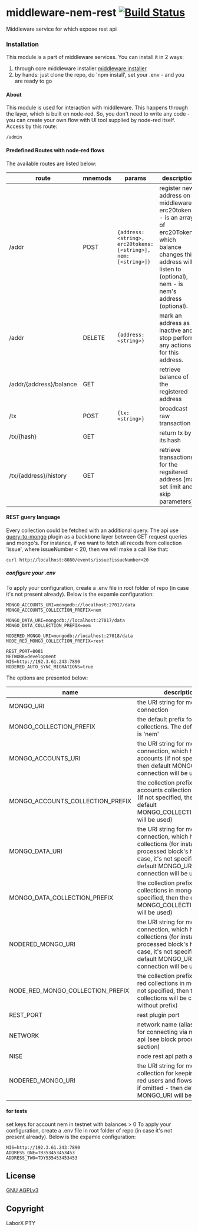# middleware-nem-rest [![Build Status](https://travis-ci.org/ChronoBank/middleware-nem-rest.svg?branch=master)](https://travis-ci.org/ChronoBank/middleware-nem-rest)

Middleware service for which expose rest api

### Installation

This module is a part of middleware services. You can install it in 2 ways:

1) through core middleware installer  [middleware installer](https://www.npmjs.com/package/chronobank-middleware)
2) by hands: just clone the repo, do 'npm install', set your .env - and you are ready to go

#### About
This module is used for interaction with middleware. This happens through the layer, which is built on node-red.
So, you don't need to write any code - you can create your own flow with UI tool supplied by node-red itself. Access by this route:
```
/admin
````


#### Predefined Routes with node-red flows


The available routes are listed below:

| route | mnemods | params | description |
| ------ | ------ | ------ | ------ |
| /addr   | POST | ``` {address: <string>, erc20tokens: [<string>], nem: [<string>]} ``` | register new address on middleware. erc20tokens - is an array of erc20Tokens, which balance changes this address will listen to (optional), nem - is nem's address (optional).
| /addr   | DELETE | ``` {address: <string>} ``` | mark an address as inactive and stop perform any actions for this address.
| /addr/{address}/balance   | GET |  | retrieve balance of the registered address
| /tx   | POST | ``` {tx: <string>} ``` | broadcast raw transaction
| /tx/{hash}   | GET | | return tx by its hash
| /tx/{address}/history  | GET |  | retrieve transactions for the regsitered address [may set limit and skip parameters].


#### REST guery language

Every collection could be fetched with an additional query. The api use [query-to-mongo](https://www.npmjs.com/package/query-to-mongo) plugin as a backbone layer between GET request queries and mongo's. For instance, if we want to fetch all recods from collection 'issue', where issueNumber < 20, then we will make a call like that:
```
curl http://localhost:8080/events/issue?issueNumber<20
```


##### сonfigure your .env

To apply your configuration, create a .env file in root folder of repo (in case it's not present already).
Below is the expamle configuration:

```
MONGO_ACCOUNTS_URI=mongodb://localhost:27017/data
MONGO_ACCOUNTS_COLLECTION_PREFIX=nem

MONGO_DATA_URI=mongodb://localhost:27017/data
MONGO_DATA_COLLECTION_PREFIX=nem

NODERED_MONGO_URI=mongodb://localhost:27018/data
NODE_RED_MONGO_COLLECTION_PREFIX=rest

REST_PORT=8081
NETWORK=development
NIS=http://192.3.61.243:7890
NODERED_AUTO_SYNC_MIGRATIONS=true
```

The options are presented below:

| name | description|
| ------ | ------ |
| MONGO_URI   | the URI string for mongo connection
| MONGO_COLLECTION_PREFIX   | the default prefix for all mongo collections. The default value is 'nem'
| MONGO_ACCOUNTS_URI   | the URI string for mongo connection, which holds users accounts (if not specified, then default MONGO_URI connection will be used)
| MONGO_ACCOUNTS_COLLECTION_PREFIX   | the collection prefix for accounts collection in mongo (If not specified, then the default MONGO_COLLECTION_PREFIX will be used)
| MONGO_DATA_URI   | the URI string for mongo connection, which holds data collections (for instance, processed block's height). In case, it's not specified, then default MONGO_URI connection will be used)
| MONGO_DATA_COLLECTION_PREFIX   | the collection prefix for data collections in mongo (If not specified, then the default MONGO_COLLECTION_PREFIX will be used)
| NODERED_MONGO_URI   | the URI string for mongo connection, which holds data collections (for instance, processed block's height). In case, it's not specified, then default MONGO_URI connection will be used)
| NODE_RED_MONGO_COLLECTION_PREFIX   | the collection prefix for node-red collections in mongo (If not specified, then the collections will be created without prefix)
| REST_PORT   | rest plugin port
| NETWORK   | network name (alias)- is used for connecting via node rest api (see block processor section)
| NISE   | node rest api path address 
| NODERED_MONGO_URI   | the URI string for mongo collection for keeping node-red users and flows (optional, if omitted - then default MONGO_URI will be used)

#### for tests

set keys for account nem in testnet with balances > 0
To apply your configuration, create a .env file in root folder of repo (in case it's not present already).
Below is the expamle configuration:

```
NIS=http://192.3.61.243:7890
ADDRESS_ONE=TB353453453453
ADDRESS_TWO=TDY535453453453
```


License
----
 [GNU AGPLv3](LICENSE)

Copyright
----
LaborX PTY